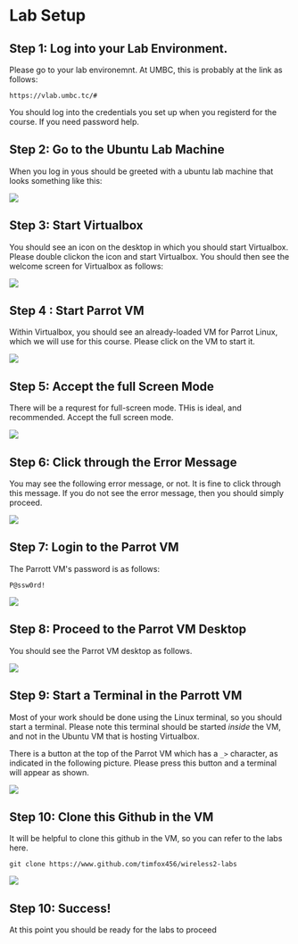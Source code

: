 # Lab Setup


## Step 1: Log into your Lab Environment.

Please go to your lab environemnt. At UMBC, this is probably at the link as
follows:

```text
https://vlab.umbc.tc/#
```

You should log into the credentials you set up when you registerd for the
course. If you need password help.

## Step 2: Go to the Ubuntu Lab Machine

When you log in yous should be greeted with a ubuntu lab machine that looks
something like this:


![](img/l00-01-ubuntu-vm-welcome.png)


## Step 3: Start Virtualbox

You should see an icon on the desktop in which you should start Virtualbox.
Please double clickon the icon and start Virtualbox. You should then see the
welcome screen for Virtualbox as follows:

![](img/l00-02-virtualbox-welcome.png)


## Step 4 : Start Parrot VM

Within Virtualbox, you should see an already-loaded VM for Parrot Linux, which
we will use for this course. Please click on the VM to start it.

![](img/l00-03-virtualbox-window.png)


## Step 5: Accept the full Screen Mode

There will be a requrest for full-screen mode. THis is ideal, and recommended.
Accept the full screen mode.


![](img/l00-04-virtualbox-full-screen-mode.png)

## Step 6: Click through the Error Message

You may see the following error message, or not. It is fine to click through 
this message. If you do not see the error message, then you should simply proceed.

![](img/l00-05-virtualbox-error-message.png)

## Step 7: Login to the Parrot VM

The Parrott VM's password is as follows:

```text
P@ssw0rd!
```

![](img/l00-06-parrot-vm-login.png)

## Step 8: Proceed to the Parrot VM Desktop

You should see the Parrot VM desktop as follows.


![](img/l00-07-parrot-vm-desktop.png)

## Step 9: Start a Terminal in the Parrott VM

Most of your work should be done using the Linux terminal, so you should start a terminal. Please
note this terminal should be started *inside* the VM, and not in the Ubuntu VM that is hosting
Virtualbox. 

There is a button at the top of the Parrot VM which has a `_>` character, as indicated in the
following picture. Please press this button and a terminal will appear as shown.

![](img/l00-08-parrot-vm-terminal.png)


## Step 10: Clone this Github in the VM

It will be helpful to clone this github in the VM, so you can refer to the labs here.


```
git clone https://www.github.com/timfox456/wireless2-labs
```

![](img/l00-09-git-clone.png)

## Step 10: Success!

At this point you should be ready for the labs to proceed
